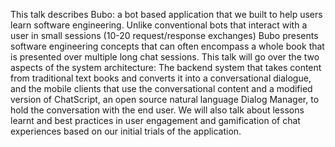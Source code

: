 This talk describes Bubo: a bot based application that we built to help users learn software engineering. Unlike conventional bots that interact with a user in small sessions (10-20 request/response exchanges) Bubo presents software engineering concepts that can often encompass a whole book that is presented over multiple long chat sessions. This talk will go over the two aspects of the system architecture: The backend system that takes content from traditional text books and converts it into a conversational dialogue, and the mobile clients that use the conversational content and a modified version of ChatScript, an open source natural language Dialog Manager, to hold the conversation with the end user. We will also talk about lessons learnt and best practices in user engagement and gamification of chat experiences based on our initial trials of the application.